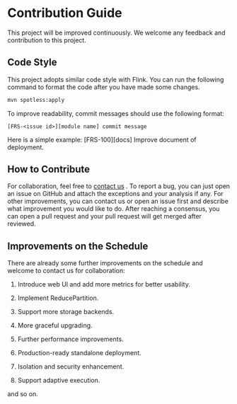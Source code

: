 <!--
 Copyright 2021 Alibaba Group Holding Ltd.

 Licensed under the Apache License, Version 2.0 (the "License");
 you may not use this file except in compliance with the License.
 You may obtain a copy of the License at

      http://www.apache.org/licenses/LICENSE-2.0

 Unless required by applicable law or agreed to in writing, software
 distributed under the License is distributed on an "AS IS" BASIS,
 WITHOUT WARRANTIES OR CONDITIONS OF ANY KIND, either express or implied.
 See the License for the specific language governing permissions and
 limitations under the License.
-->

# Contribution Guide

This project will be improved continuously. We welcome any feedback and contribution to this
project.

## Code Style

This project adopts similar code style with Flink. You can run the following command to format the
code after you have made some changes.

```bash
mvn spotless:apply
```

To improve readability, commit messages should use the following format:

```
[FRS-<issue id>][module name] commit message
```

Here is a simple example: \[FRS-100]\[docs] Improve document of deployment.

## How to Contribute

For collaboration, feel free to [contact us](../README.md#support)
. To report a bug, you can just open an issue on GitHub and attach the exceptions and your analysis
if any. For other improvements, you can contact us or open an issue first and describe what
improvement you would like to do. After reaching a consensus, you can open a pull request and your
pull request will get merged after reviewed.

## Improvements on the Schedule

There are already some further improvements on the schedule and welcome to contact us for
collaboration:

1. Introduce web UI and add more metrics for better usability.

2. Implement ReducePartition.

3. Support more storage backends.

4. More graceful upgrading.

5. Further performance improvements.

6. Production-ready standalone deployment.

7. Isolation and security enhancement.

8. Support adaptive execution.

and so on.
